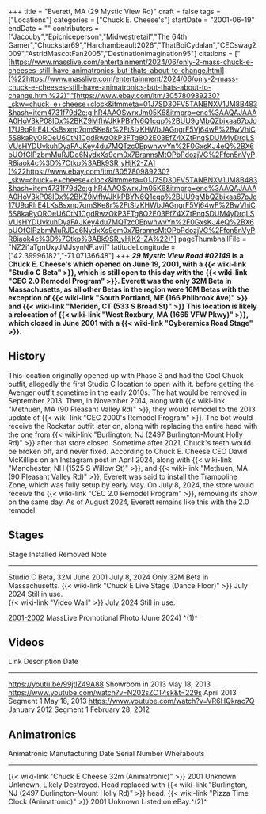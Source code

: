 +++
title = "Everett, MA (29 Mystic View Rd)"
draft = false
tags = ["Locations"]
categories = ["Chuck E. Cheese's"]
startDate = "2001-06-19"
endDate = ""
contributors = ["Jacouby","Epicniceperson","Midwestretail","The 64th Gamer","Chuckstar69","Harchambeault2026","ThatBoiCydalan","CECswag2009","AstridMascotFan2005","Destinationimagination95"]
citations = ["[https://www.masslive.com/entertainment/2024/06/only-2-mass-chuck-e-cheeses-still-have-animatronics-but-thats-about-to-change.html](%22https://www.masslive.com/entertainment/2024/06/only-2-mass-chuck-e-cheeses-still-have-animatronics-but-thats-about-to-change.html%22)","[https://www.ebay.com/itm/305780989230?_skw=chuck+e+cheese+clock&itmmeta=01J7SD30FV5TANBNXV1JM8B483&hash=item4731f79d2e:g:hR4AAOSwrxJm05K6&itmprp=enc%3AAQAJAAAA0HoV3kP08IDx%2BKZ9MfhVJKkPBYN6Q1cqp%2BUU9gMbQZbixaa67pJo17U9qRlrE4LKsBsxnp7qmSKe8r%2FtSIzKHWbJAGngrF5Vj64wF%2BwVhiC5S8kaRyOROeU6CtN1CgdRwzOkP3FTg8O2E03EfZ4XZtPnqSDUM4yDrqLSVUsHYDUvkuhDyaFAJKey4du7MQTzc0EpwnwvYn%2F0GxsKJ4eQ%2BX6bUOfGlPzbmMuRJDo6NydxXs9em0x7BrannsMtOPbPdozjVG%2Ffcn5nVyPR8iaok4c%3D%7Ctkp%3ABk9SR_yHjK2-ZA](%22https://www.ebay.com/itm/305780989230?_skw=chuck+e+cheese+clock&itmmeta=01J7SD30FV5TANBNXV1JM8B483&hash=item4731f79d2e:g:hR4AAOSwrxJm05K6&itmprp=enc%3AAQAJAAAA0HoV3kP08IDx%2BKZ9MfhVJKkPBYN6Q1cqp%2BUU9gMbQZbixaa67pJo17U9qRlrE4LKsBsxnp7qmSKe8r%2FtSIzKHWbJAGngrF5Vj64wF%2BwVhiC5S8kaRyOROeU6CtN1CgdRwzOkP3FTg8O2E03EfZ4XZtPnqSDUM4yDrqLSVUsHYDUvkuhDyaFAJKey4du7MQTzc0EpwnwvYn%2F0GxsKJ4eQ%2BX6bUOfGlPzbmMuRJDo6NydxXs9em0x7BrannsMtOPbPdozjVG%2Ffcn5nVyPR8iaok4c%3D%7Ctkp%3ABk9SR_yHjK2-ZA%22)"]
pageThumbnailFile = "NZ2i1aTgnUxyJMJsynNF.avif"
latitudeLongitude = ["42.39996182","-71.07136648"]
+++
***29 Mystic View Road #02149* is a Chuck E. Cheese's which opened on June 19, 2001, with a {{< wiki-link "Studio C Beta" >}}, which is still open to this day with the {{< wiki-link "CEC 2.0 Remodel Program" >}}. Everett was the only 32M Beta in Massachusetts, as all other Betas in the region were 16M Betas with the exception of {{< wiki-link "South Portland, ME (166 Philbrook Ave)" >}} and {{< wiki-link "Meriden, CT (533 S Broad St)" >}}
This location is likely a relocation of {{< wiki-link "West Roxbury, MA (1665 VFW Pkwy)" >}}, which closed in June 2001 with a {{< wiki-link "Cyberamics Road Stage" >}}.**

## History

This location originally opened up with Phase 3 and had the Cool Chuck outfit, allegedly the first Studio C location to open with it. before getting the Avenger outfit sometime in the early 2010s. The hat would be removed in September 2013. Then, in November 2014, along with {{< wiki-link "Methuen, MA (90 Pleasant Valley Rd)" >}}, they would remodel to the 2013 update of {{< wiki-link "CEC 2000's Remodel Program" >}}. The bot would receive the Rockstar outfit later on, along with replacing the entire head with the one from {{< wiki-link "Burlington, NJ (2497 Burlington-Mount Holly Rd)" >}} after that store closed. Sometime after 2021, Chuck's teeth would be broken off, and never fixed.
According to Chuck E. Cheese CEO David McKillips on an Instagram post in April 2024, along with {{< wiki-link "Manchester, NH (1525 S Willow St)" >}}, and {{< wiki-link "Methuen, MA (90 Pleasant Valley Rd)" >}}, Everett was said to install the Trampoline Zone, which was fully setup by early May. On July 8, 2024, the store would receive the {{< wiki-link "CEC 2.0 Remodel Program" >}}, removing its show on the same day.
As of August 2024, Everett remains like this with the 2.0 remodel.

## Stages

  Stage                                                      Installed   Removed         Note
  ---------------------------------------------------------- ----------- --------------- ---------------------------------
  Studio C Beta, 32M                                         June 2001   July 8, 2024    Only 32M Beta in Massachusetts.
  {{< wiki-link "Chuck E Live Stage (Dance Floor)" >}}   July 2024   Still in use.   
  {{< wiki-link "Video Wall" >}}                         July 2024   Still in use.   

[2001-2002](https://www.showbizpizza.com/photos/cec/ma_everett/index.html)
MassLive Promotional Photo (June 2024) ^(1)^

## Videos

  Link                                                 Description              Date
  ---------------------------------------------------- ------------------------ -------------------
  https://youtu.be/99jtlZ49A88                         Showroom in 2013         May 18, 2013
  https://www.youtube.com/watch?v=N202sZCT4sk&t=229s   April 2013 Segment 1     May 18, 2013
  https://www.youtube.com/watch?v=VR6HQkrac7Q          January 2012 Segment 1   February 28, 2012
                                                                                

## Animatronics

  Animatronic                                                Manufacturing Date   Serial Number   Wherabouts
  ---------------------------------------------------------- -------------------- --------------- -----------------------------------------------------------------------------------------------------------------------------
  {{< wiki-link "Chuck E Cheese 32m (Animatronic)" >}}   2001                 Unknown         Unknown, Likely Destroyed. Head replaced with {{< wiki-link "Burlington, NJ (2497 Burlington-Mount Holly Rd)" >}} head.
  {{< wiki-link "Pizza Time Clock (Animatronic)" >}}     2001                 Unknown         Listed on eBay.^(2)^
